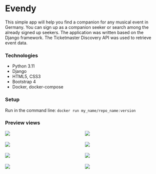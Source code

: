 
# Evendy     

This simple app will help you find a companion for any musical event in Germany. You can sign up as a companion seeker or search among the already signed up seekers.
The application was written based on the Django framework. The Ticketmaster Discovery API was used to retrieve event data.


### Technologies
<ul>
<li>Python 3.11</li>
<li>Django</li>
<li>HTML5, CSS3</li>
<li>Bootstrap 4</li>
<li>Docker, docker-compose</li>
</ul>

### Setup
Run in the command line:
```docker run my_name/repo_name:version```


### Preview views

<div class="container" style="display: flex; flex-wrap: wrap; justify-content: space-between;">
    <div class="image" style="width: 48%; margin-bottom: 20px;">
        <img src="evendy_project/views_img/main_page.jpg">
    </div>
    <div class="image" style="width: 48%; margin-bottom: 20px;">
        <img src="evendy_project/views_img/new_notification_main_view.jpg">
    </div>
    <div class="image" style="width: 48%; margin-bottom: 20px;">
        <img src="evendy_project/views_img/event_with_seekers.jpg">
    </div>
    <div class="image" style="width: 48%; margin-bottom: 20px;">
        <img src="evendy_project/views_img/login.jpg">
    </div>
    <div class="image" style="width: 48%; margin-bottom: 20px;">
        <img src="evendy_project/views_img/logout_view.jpg">
    </div>
    <div class="image" style="width: 48%; margin-bottom: 20px;">
        <img src="evendy_project/views_img/register.jpg">
    </div>
    <div class="image" style="width: 48%; margin-bottom: 20px;">
        <img src="evendy_project/views_img/profile_page.jpg">
    </div>
    <div class="image" style="width: 48%; margin-bottom: 20px;">
        <img src="evendy_project/views_img/user_invites_view.jpg">
    </div>
</div>
